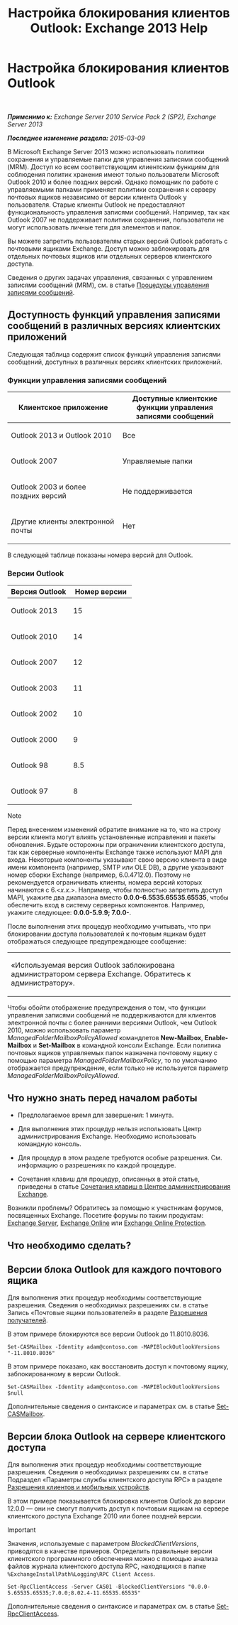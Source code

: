 ﻿---
title: 'Настройка блокирования клиентов Outlook: Exchange 2013 Help'
TOCTitle: Настройка блокирования клиентов Outlook
ms:assetid: 3a579c83-8bc7-4adc-a25c-8eb6eed7220c
ms:mtpsurl: https://technet.microsoft.com/ru-ru/library/Dd335207(v=EXCHG.150)
ms:contentKeyID: 51408018
ms.date: 04/30/2018
mtps_version: v=EXCHG.150
ms.translationtype: HT
---

# Настройка блокирования клиентов Outlook

 

_**Применимо к:** Exchange Server 2010 Service Pack 2 (SP2), Exchange Server 2013_

_**Последнее изменение раздела:** 2015-03-09_

В Microsoft Exchange Server 2013 можно использовать политики сохранения и управляемые папки для управления записями сообщений (MRM). Доступ ко всем соответствующим клиентским функциям для соблюдения политик хранения имеют только пользователи Microsoft Outlook 2010 и более поздних версий. Однако помощник по работе с управляемыми папками применяет политики сохранения к серверу почтовых ящиков независимо от версии клиента Outlook у пользователя. Старые клиенты Outlook не предоставляют функциональность управления записями сообщений. Например, так как Outlook 2007 не поддерживает политики сохранения, пользователи не могут использовать личные теги для элементов и папок.

Вы можете запретить пользователям старых версий Outlook работать с почтовыми ящиками Exchange. Доступ можно заблокировать для отдельных почтовых ящиков или отдельных серверов клиентского доступа.

Сведения о других задачах управления, связанных с управлением записями сообщений (MRM), см. в статье [Процедуры управления записями сообщений](messaging-records-management-procedures-exchange-2013-help.md).

## Доступность функций управления записями сообщений в различных версиях клиентских приложений

Следующая таблица содержит список функций управления записями сообщений, доступных в различных версиях клиентских приложений.

### Функции управления записями сообщений

<table>
<colgroup>
<col style="width: 50%" />
<col style="width: 50%" />
</colgroup>
<thead>
<tr class="header">
<th>Клиентское приложение</th>
<th>Доступные клиентские функции управления записями сообщений</th>
</tr>
</thead>
<tbody>
<tr class="odd">
<td><p>Outlook 2013 и Outlook 2010</p></td>
<td><p>Все</p></td>
</tr>
<tr class="even">
<td><p>Outlook 2007</p></td>
<td><p>Управляемые папки</p></td>
</tr>
<tr class="odd">
<td><p>Outlook 2003 и более поздних версий</p></td>
<td><p>Не поддерживается</p></td>
</tr>
<tr class="even">
<td><p>Другие клиенты электронной почты</p></td>
<td><p>Нет</p></td>
</tr>
</tbody>
</table>


В следующей таблице показаны номера версий для Outlook.

### Версии Outlook

<table>
<colgroup>
<col style="width: 50%" />
<col style="width: 50%" />
</colgroup>
<thead>
<tr class="header">
<th>Версия Outlook</th>
<th>Номер версии</th>
</tr>
</thead>
<tbody>
<tr class="odd">
<td><p>Outlook 2013</p></td>
<td><p>15</p></td>
</tr>
<tr class="even">
<td><p>Outlook 2010</p></td>
<td><p>14</p></td>
</tr>
<tr class="odd">
<td><p>Outlook 2007</p></td>
<td><p>12</p></td>
</tr>
<tr class="even">
<td><p>Outlook 2003</p></td>
<td><p>11</p></td>
</tr>
<tr class="odd">
<td><p>Outlook 2002</p></td>
<td><p>10</p></td>
</tr>
<tr class="even">
<td><p>Outlook 2000</p></td>
<td><p>9</p></td>
</tr>
<tr class="odd">
<td><p>Outlook 98</p></td>
<td><p>8.5</p></td>
</tr>
<tr class="even">
<td><p>Outlook 97</p></td>
<td><p>8</p></td>
</tr>
</tbody>
</table>


> [!NOTE]  
> Перед внесением изменений обратите внимание на то, что на строку версии клиента могут влиять установленные исправления и пакеты обновления. Будьте осторожны при ограничении клиентского доступа, так как серверные компоненты Exchange также используют MAPI для входа. Некоторые компоненты указывают свою версию клиента в виде имени компонента (например, SMTP или OLE DB), а другие указывают номер сборки Exchange (например, 6.0.4712.0). Поэтому не рекомендуется ограничивать клиенты, номера версий которых начинаются с 6.&lt;<em>x</em>.<em>x</em>.&gt;. Например, чтобы полностью запретить доступ MAPI, укажите два диапазона вместо <strong>0.0.0-6.5535.65535.65535</strong>, чтобы обеспечить вход в систему серверных компонентов. Например, укажите следующее: <strong>0.0.0-5.9.9; 7.0.0-</strong>.


После выполнения этих процедур необходимо учитывать, что при блокировании доступа пользователей к почтовым ящикам будет отображаться следующее предупреждающее сообщение:


<table>
<colgroup>
<col style="width: 100%" />
</colgroup>
<tbody>
<tr class="odd">
<td><p>«Используемая версия Outlook заблокирована администратором сервера Exchange. Обратитесь к администратору».</p></td>
</tr>
</tbody>
</table>


Чтобы обойти отображение предупреждения о том, что функции управления записями сообщений не поддерживаются для клиентов электронной почты с более ранними версиями Outlook, чем Outlook 2010, можно использовать параметр *ManagedFolderMailboxPolicyAllowed* командлетов **New-Mailbox**, **Enable-Mailbox** и **Set-Mailbox** в командной консоли Exchange. Если политика почтовых ящиков управляемых папок назначена почтовому ящику с помощью параметра *ManagedFolderMailboxPolicy*, то по умолчанию отображается предупреждение, если только не используется параметр *ManagedFolderMailboxPolicyAllowed*.

## Что нужно знать перед началом работы

  - Предполагаемое время для завершения: 1 минута.

  - Для выполнения этих процедур нельзя использовать Центр администрирования Exchange. Необходимо использовать командную консоль.

  - Для процедур в этом разделе требуются особые разрешения. См. информацию о разрешениях по каждой процедуре.

  - Сочетания клавиш для процедур, описанных в этой статье, приведены в статье [Сочетания клавиш в Центре администрирования Exchange](keyboard-shortcuts-in-the-exchange-admin-center-exchange-online-protection-help.md).

Возникли проблемы? Обратитесь за помощью к участникам форумов, посвященных Exchange. Посетите форумы по таким продуктам: [Exchange Server](https://go.microsoft.com/fwlink/p/?linkid=60612), [Exchange Online](https://go.microsoft.com/fwlink/p/?linkid=267542) или [Exchange Online Protection](https://go.microsoft.com/fwlink/p/?linkid=285351).

## Что необходимо сделать?

## Версии блока Outlook для каждого почтового ящика

Для выполнения этих процедур необходимы соответствующие разрешения. Сведения о необходимых разрешениях см. в статье Запись «Почтовые ящики пользователей» в разделе [Разрешения получателей](recipients-permissions-exchange-2013-help.md).

В этом примере блокируются все версии Outlook до 11.8010.8036.

    Set-CASMailbox -Identity adam@contoso.com -MAPIBlockOutlookVersions "-11.8010.8036"

В этом примере показано, как восстановить доступ к почтовому ящику, заблокированному в версии Outlook.

    Set-CASMailbox -Identity adam@contoso.com -MAPIBlockOutlookVersions $null

Дополнительные сведения о синтаксисе и параметрах см. в статье [Set-CASMailbox](https://technet.microsoft.com/ru-ru/library/bb125264\(v=exchg.150\)).

## Версии блока Outlook на сервере клиентского доступа

Для выполнения этих процедур необходимы соответствующие разрешения. Сведения о необходимых разрешениях см. в статье Подраздел «Параметры службы клиентского доступа RPC» в разделе [Разрешения клиентов и мобильных устройств](clients-and-mobile-devices-permissions-exchange-2013-help.md).

В этом примере показывается блокировка клиентов Outlook до версии 12.0.0 — они не смогут получить доступ к почтовым ящикам на сервере клиентского доступа Exchange 2010 или более поздней версии.

> [!IMPORTANT]  
> Значения, используемые с параметром <em>BlockedClientVersions</em>, приводятся в качестве примеров. Определить правильные версии клиентского программного обеспечения можно с помощью анализа файлов журнала клиентского доступа RPC, находящихся в папке <code>%ExchangeInstallPath%Logging\RPC Client Access</code>.


    Set-RpcClientAccess -Server CAS01 -BlockedClientVersions "0.0.0-5.65535.65535;7.0.0;8.02.4-11.65535.65535"

Дополнительные сведения о синтаксисе и параметрах см. в статье [Set-RpcClientAccess](https://technet.microsoft.com/ru-ru/library/dd351072\(v=exchg.150\)).

